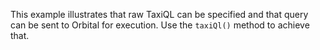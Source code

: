 This example illustrates that raw TaxiQL can be specified and that query can be sent to Orbital for execution. Use the `taxiQl()` method to achieve that.

